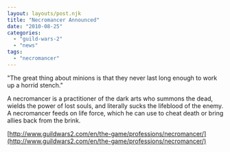 ```yaml
---
layout: layouts/post.njk
title: "Necromancer Announced"
date: "2010-08-25"
categories: 
  - "guild-wars-2"
  - "news"
tags: 
  - "necromancer"
---
```


"The great thing about minions is that they never last long enough to work up a horrid stench."

A necromancer is a practitioner of the dark arts who summons the dead, wields the power of lost souls, and literally sucks the lifeblood of the enemy. A necromancer feeds on life force, which he can use to cheat death or bring allies back from the brink.

[http://www.guildwars2.com/en/the-game/professions/necromancer/](http://www.guildwars2.com/en/the-game/professions/necromancer/)
